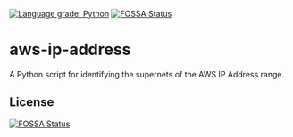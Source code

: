 [![Language grade: Python](https://img.shields.io/lgtm/grade/python/g/robinje/aws-ip-address.svg?logo=lgtm&logoWidth=18)](https://lgtm.com/projects/g/robinje/aws-ip-address/context:python)
[![FOSSA Status](https://app.fossa.com/api/projects/git%2Bgithub.com%2Frobinje%2Faws-ip-address.svg?type=shield)](https://app.fossa.com/projects/git%2Bgithub.com%2Frobinje%2Faws-ip-address?ref=badge_shield)

# aws-ip-address
A Python script for identifying the supernets of the AWS IP Address range.


## License
[![FOSSA Status](https://app.fossa.com/api/projects/git%2Bgithub.com%2Frobinje%2Faws-ip-address.svg?type=large)](https://app.fossa.com/projects/git%2Bgithub.com%2Frobinje%2Faws-ip-address?ref=badge_large)